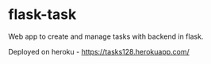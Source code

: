 # flask-task
Web app to create and manage tasks with backend in flask.

Deployed on heroku - https://tasks128.herokuapp.com/
